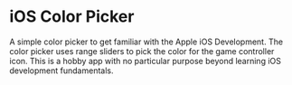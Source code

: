 #  iOS Color Picker
A simple color picker to get familiar with the Apple iOS Development.
The color picker uses range sliders to pick the color for the game controller icon. This is a hobby app with no particular purpose beyond learning iOS development fundamentals.
[](app-showcase.png)
